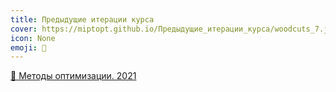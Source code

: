 ```yaml
---
title: Предыдущие итерации курса
cover: https://miptopt.github.io/Предыдущие_итерации_курса/woodcuts_7.jpg
icon: None
emoji: 📜
---
```


[🎢 Методы оптимизации. 2021](https://miptopt.github.io/Предыдущие_итерации_курса/Методы_оптимизации._2021)

<br/>

